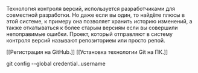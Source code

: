 Технология контроля версий, используется разработчиками для совместной разработки. Но даже если вы один, то найдёте плюсы в этой системе, к примеру она позволяет хранить историю изменений, а также откатываться к более старым версиям если вы совершили непоправимые ошибки.
Проект, который отправляют в систему контроля версий называют репозиторием или просто репой.

[[Регистрация на GitHub.]]
[[Установка технологии Git на ПК.]]


git config --global credential.<URL>.username <USERNAME>